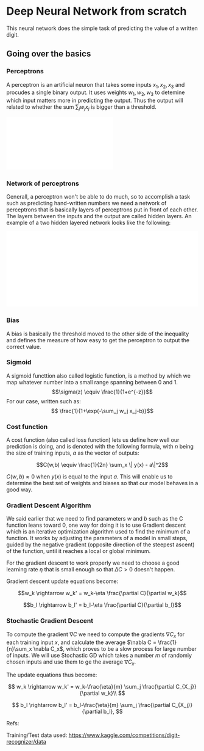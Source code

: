 # Deep Neural Network from scratch

This neural network does the simple task of predicting the value of a written digit.

## Going over the basics

### Perceptrons

A perceptron is an artificial neuron that takes some inputs $x_1, x_2, x_3$ and procudes a single binary output. It uses weights $w_1, w_2, w_3$ to detemine which input matters more in predicting the output. Thus the output will related to whether the sum $\sum_j w_j x_j$ is bigger than a threshold.

![](1.png)

### Network of perceptrons

Generall, a perceptron won't be able to do much, so to accomplish a task such as predicting hand-written numbers we need a network of perceptrons that is basically layers of perceptrons put in front of each other. The layers between the inputs and the output are called hidden layers. An example of a two hidden layered network looks like the following:

![](2.png)

### Bias

A bias is basically the threshold moved to the other side of the inequality and defines the measure of how easy to get the perceptron to output the correct value.

### Sigmoid

A sigmoid functtion also called logistic function, is a method by which we map whatever number into a small range spanning between 0 and 1.
$$\sigma(z) \equiv \frac{1}{1+e^{-z}}$$
For our case, written such as:
$$ \frac{1}{1+\exp(-\sum_j w_j x_j-b)}$$

### Cost function

A cost function (also called loss function) lets us define how well our prediction is doing, and is denoted with the following formula, with $n$ being the size of training inputs, $a$ as the vector of outputs:

$$C(w,b) \equiv \frac{1}{2n} \sum_x \| y(x) - a\|^2$$

$C(w,b) \approx0$ when $y(x)$ is equal to the input $a$. This will enable us to determine the best set of weights and biases so that our model behaves in a good way.

### Gradient Descent Algorithm

We said earlier that we need to find parameters $w$ and $b$ such as the C function leans toward 0, one way for doing it is to use Gradient descent which is an iterative optimization algorithm used to find the minimum of a function. It works by adjusting the parameters of a model in small steps, guided by the negative gradient (opposite direction of the steepest ascent) of the function, until it reaches a local or global minimum.

For the gradient descent to work properly we need to choose a good learning rate $\eta$ that is small enough so that $\Delta C > 0$ doesn't happen.

Gradient descent update equations become:

$$w_k \rightarrow w_k' = w_k-\eta \frac{\partial C}{\partial w_k}$$

$$b_l \rightarrow b_l' = b_l-\eta \frac{\partial C}{\partial b_l}$$

### Stochastic Gradient Descent

To compute the gradient $\nabla C$ we need to compute the gradients $\nabla C_x$ for each training input $x$, and calculate the average $\nabla C = \frac{1}{n}\sum_x \nabla C_x$, which proves to be a slow process for large number of inputs. We will use Stochastic GD which takes a number $m$ of randomly chosen inputs and use them to ge the average $\nabla C_x$.

The update equations thus become:

$$
w_k  \rightarrow  w_k' = w_k-\frac{\eta}{m}
  \sum_j \frac{\partial C_{X_j}}{\partial w_k}\\
$$

$$
b_l  \rightarrow  b_l' = b_l-\frac{\eta}{m}
\sum_j \frac{\partial C_{X_j}}{\partial b_l},
$$

Refs:

Training/Test data used: https://www.kaggle.com/competitions/digit-recognizer/data
